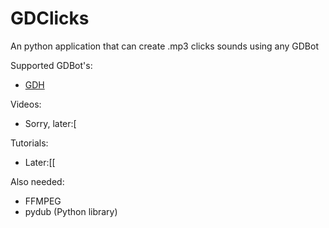 # GDClicks
An python application that can create .mp3 clicks sounds using any GDBot

Supported GDBot's:
- [GDH](https://github.com/TobyAdd/GDH)

Videos:
- Sorry, later:[

Tutorials:
- Later:[[

Also needed:
- FFMPEG
- pydub (Python library)
